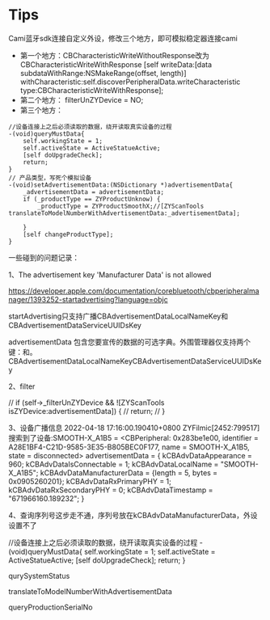#  Tips

Cami蓝牙sdk连接自定义外设，修改三个地方，即可模拟稳定器连接cami
* 第一个地方：CBCharacteristicWriteWithoutResponse改为CBCharacteristicWriteWithResponse
[self writeData:[data subdataWithRange:NSMakeRange(offset, length)] withCharacteristic:self.discoverPeripheralData.writeCharacteristic type:CBCharacteristicWriteWithResponse];
* 第二个地方： filterUnZYDevice = NO;
* 第三个地方：
```
//设备连接上之后必须读取的数据，绕开读取真实设备的过程
-(void)queryMustData{
    self.workingState = 1;
    self.activeState = ActiveStatueActive;
    [self doUpgradeCheck];
    return;
}
// 产品类型，写死个模拟设备
-(void)setAdvertisementData:(NSDictionary *)advertisementData{
    _advertisementData = advertisementData;
    if (_productType == ZYProductUnknow) {
        _productType = ZYProductSmoothX;//[ZYScanTools translateToModelNumberWithAdvertisementData:_advertisementData];

    }
    [self changeProductType];
}
```

一些碰到的问题记录：

1、The advertisement key 'Manufacturer Data' is not allowed

https://developer.apple.com/documentation/corebluetooth/cbperipheralmanager/1393252-startadvertising?language=objc

startAdvertising只支持广播CBAdvertisementDataLocalNameKey和CBAdvertisementDataServiceUUIDsKey

advertisementData
包含您要宣传的数据的可选字典。外围管理器仅支持两个键：和。CBAdvertisementDataLocalNameKeyCBAdvertisementDataServiceUUIDsKey

2、filter

//        if (self->_filterUnZYDevice && ![ZYScanTools isZYDevice:advertisementData]) {
//            return;
//        }


3、设备广播信息
2022-04-18 17:16:00.190410+0800 ZYFilmic[2452:799517] 搜索到了设备:SMOOTH-X_A1B5 = <CBPeripheral: 0x283be1e00, identifier = A28E1BF4-C21D-9585-3E35-B805BEC0F177, name = SMOOTH-X_A1B5, state = disconnected> advertisementData = {
    kCBAdvDataAppearance = 960;
    kCBAdvDataIsConnectable = 1;
    kCBAdvDataLocalName = "SMOOTH-X_A1B5";
    kCBAdvDataManufacturerData = {length = 5, bytes = 0x0905260201};
    kCBAdvDataRxPrimaryPHY = 1;
    kCBAdvDataRxSecondaryPHY = 0;
    kCBAdvDataTimestamp = "671966160.189232";
}

4、查询序列号这步走不通，序列号放在kCBAdvDataManufacturerData，外设设置不了

//设备连接上之后必须读取的数据，绕开读取真实设备的过程
-(void)queryMustData{
    self.workingState = 1;
    self.activeState = ActiveStatueActive;
    [self doUpgradeCheck];
    return;
}

qurySystemStatus

translateToModelNumberWithAdvertisementData

queryProductionSerialNo
